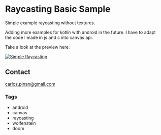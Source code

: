 # Raycasting Basic Sample

Simple example raycasting without textures.

Adding more examples for kotlin with android in the future. I have to adapt the code I made in js and c into canvas api.

Take a look at the preview here:

[![Simple Raycasting](http://img.youtube.com/vi/4QxYRHFgOQY/0.jpg)](https://youtu.be/4QxYRHFgOQY)

## Contact

carlos.pinan@gmail.com

### Tags

+ android
+ canvas
+ raycasting
+ wolfenstein
+ doom
